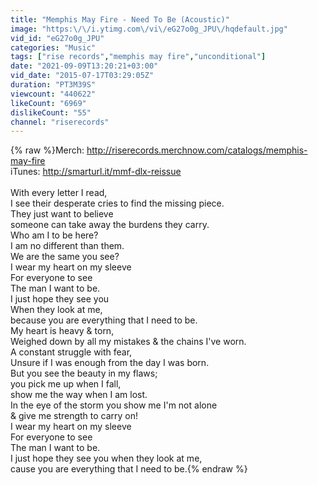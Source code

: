 ```yaml
---
title: "Memphis May Fire - Need To Be (Acoustic)"
image: "https:\/\/i.ytimg.com\/vi\/eG27o0g_JPU\/hqdefault.jpg"
vid_id: "eG27o0g_JPU"
categories: "Music"
tags: ["rise records","memphis may fire","unconditional"]
date: "2021-09-09T13:20:21+03:00"
vid_date: "2015-07-17T03:29:05Z"
duration: "PT3M39S"
viewcount: "440622"
likeCount: "6969"
dislikeCount: "55"
channel: "riserecords"
---
```

{% raw %}Merch: <a rel="nofollow" target="blank" href="http://riserecords.merchnow.com/catalogs/memphis-may-fire">http://riserecords.merchnow.com/catalogs/memphis-may-fire</a><br />iTunes: <a rel="nofollow" target="blank" href="http://smarturl.it/mmf-dlx-reissue">http://smarturl.it/mmf-dlx-reissue</a><br /><br />With every letter I read, <br />I see their desperate cries to find the missing piece. <br />They just want to believe <br />someone can take away the burdens they carry. <br />Who am I to be here? <br />I am no different than them. <br />We are the same you see? <br />I wear my heart on my sleeve <br />For everyone to see <br />The man I want to be. <br />I just hope they see you <br />When they look at me, <br />because you are everything that I need to be. <br />My heart is heavy &amp; torn, <br />Weighed down by all my mistakes &amp; the chains I've worn. <br />A constant struggle with fear, <br />Unsure if I was enough from the day I was born. <br />But you see the beauty in my flaws; <br />you pick me up when I fall, <br />show me the way when I am lost. <br />In the eye of the storm you show me I'm not alone <br />&amp; give me strength to carry on! <br />I wear my heart on my sleeve<br /> For everyone to see <br />The man I want to be. <br />I just hope they see you when they look at me, <br />cause you are everything that I need to be.{% endraw %}
